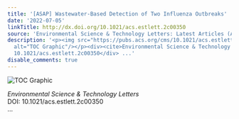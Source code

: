 ```yaml
---
title: '[ASAP] Wastewater-Based Detection of Two Influenza Outbreaks'
date: '2022-07-05'
linkTitle: http://dx.doi.org/10.1021/acs.estlett.2c00350
source: 'Environmental Science & Technology Letters: Latest Articles (ACS Publications)'
description: '<p><img src="https://pubs.acs.org/cms/10.1021/acs.estlett.2c00350/asset/images/medium/ez2c00350_0003.gif"
  alt="TOC Graphic"/></p><div><cite>Environmental Science & Technology Letters</cite></div><div>DOI:
  10.1021/acs.estlett.2c00350</div> ...'
disable_comments: true
---
```

<p><img src="https://pubs.acs.org/cms/10.1021/acs.estlett.2c00350/asset/images/medium/ez2c00350_0003.gif" alt="TOC Graphic"/></p><div><cite>Environmental Science & Technology Letters</cite></div><div>DOI: 10.1021/acs.estlett.2c00350</div> ...